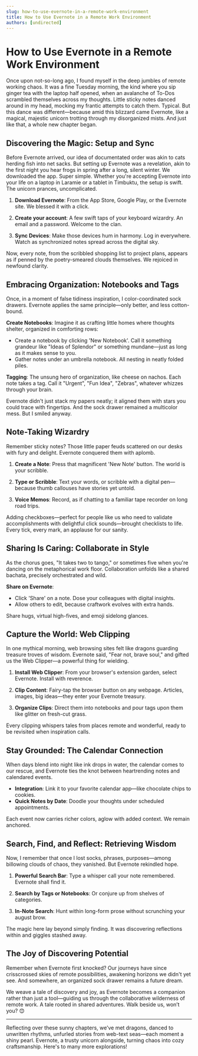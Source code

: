 ```yaml
---
slug: how-to-use-evernote-in-a-remote-work-environment
title: How to Use Evernote in a Remote Work Environment
authors: [undirected]
---
```



# How to Use Evernote in a Remote Work Environment

Once upon not-so-long ago, I found myself in the deep jumbles of remote working chaos. It was a fine Tuesday morning, the kind where you sip ginger tea with the laptop half opened, when an avalanche of To-Dos scrambled themselves across my thoughts. Little sticky notes danced around in my head, mocking my frantic attempts to catch them. Typical. But this dance was different—because amid this blizzard came Evernote, like a magical, majestic unicorn trotting through my disorganized mists. And just like that, a whole new chapter began.

## Discovering the Magic: Setup and Sync

Before Evernote arrived, our idea of documentated order was akin to cats herding fish into net sacks. But setting up Evernote was a revelation, akin to the first night you hear frogs in spring after a long, silent winter. We downloaded the app. Super simple. Whether you're accepting Evernote into your life on a laptop in Laramie or a tablet in Timbuktu, the setup is swift. The unicorn prances, uncomplicated.

1. **Download Evernote**: From the App Store, Google Play, or the Evernote site. We blessed it with a click.
   
2. **Create your account**: A few swift taps of your keyboard wizardry. An email and a password. Welcome to the clan.
   
3. **Sync Devices**: Make those devices hum in harmony. Log in everywhere. Watch as synchronized notes spread across the digital sky.

Now, every note, from the scribbled shopping list to project plans, appears as if penned by the poetry-smeared clouds themselves. We rejoiced in newfound clarity.

## Embracing Organization: Notebooks and Tags

Once, in a moment of false tidiness inspiration, I color-coordinated sock drawers. Evernote applies the same principle—only better, and less cotton-bound.

**Create Notebooks**: Imagine it as crafting little homes where thoughts shelter, organized in comforting rows:

- Create a notebook by clicking 'New Notebook'. Call it something grandeur like "Ideas of Splendor" or something mundane—just as long as it makes sense to you.
- Gather notes under an umbrella notebook. All nesting in neatly folded piles.
  
**Tagging**: The unsung hero of organization, like cheese on nachos. Each note takes a tag. Call it "Urgent", "Fun Idea", "Zebras", whatever whizzes through your brain.

Evernote didn't just stack my papers neatly; it aligned them with stars you could trace with fingertips. And the sock drawer remained a multicolor mess. But I smiled anyway.

## Note-Taking Wizardry

Remember sticky notes? Those little paper feuds scattered on our desks with fury and delight. Evernote conquered them with aplomb.

1. **Create a Note**: Press that magnificent 'New Note' button. The world is your scribble.
  
2. **Type or Scribble**: Text your words, or scribble with a digital pen—because thumb callouses have stories yet untold.
  
3. **Voice Memos**: Record, as if chatting to a familiar tape recorder on long road trips.

Adding checkboxes—perfect for people like us who need to validate accomplishments with delightful click sounds—brought checklists to life. Every tick, every mark, an applause for our sanity.

## Sharing Is Caring: Collaborate in Style

As the chorus goes, "It takes two to tango," or sometimes five when you're dancing on the metaphorical work floor. Collaboration unfolds like a shared bachata, precisely orchestrated and wild.

**Share on Evernote**:

- Click 'Share' on a note. Dose your colleagues with digital insights.
- Allow others to edit, because craftwork evolves with extra hands.
  
Share hugs, virtual high-fives, and emoji sidelong glances. 

## Capture the World: Web Clipping

In one mythical morning, web browsing sites felt like dragons guarding treasure troves of wisdom. Evernote said, "Fear not, brave soul," and gifted us the Web Clipper—a powerful thing for wielding.

1. **Install Web Clipper**: From your browser's extension garden, select Evernote. Install with reverence.
   
2. **Clip Content**: Fairy-tap the browser button on any webpage. Articles, images, big ideas—they enter your Evernote treasury.
  
3. **Organize Clips**: Direct them into notebooks and pour tags upon them like glitter on fresh-cut grass.

Every clipping whispers tales from places remote and wonderful, ready to be revisited when inspiration calls.

## Stay Grounded: The Calendar Connection

When days blend into night like ink drops in water, the calendar comes to our rescue, and Evernote ties the knot between heartrending notes and calendared events.

- **Integration**: Link it to your favorite calendar app—like chocolate chips to cookies.
- **Quick Notes by Date**: Doodle your thoughts under scheduled appointments.

Each event now carries richer colors, aglow with added context. We remain anchored.

## Search, Find, and Reflect: Retrieving Wisdom

Now, I remember that once I lost socks, phrases, purposes—among billowing clouds of chaos, they vanished. But Evernote rekindled hope.

1. **Powerful Search Bar**: Type a whisper call your note remembered. Evernote shall find it.
   
2. **Search by Tags or Notebooks**: Or conjure up from shelves of categories.
  
3. **In-Note Search**: Hunt within long-form prose without scrunching your august brow.
  
The magic here lay beyond simply finding. It was discovering reflections within and giggles stashed away.

## The Joy of Discovering Potential

Remember when Evernote first knocked? Our journeys have since crisscrossed skies of remote possibilities, awakening horizons we didn't yet see. And somewhere, an organized sock drawer remains a future dream.

We weave a tale of discovery and joy, as Evernote becomes a companion rather than just a tool—guiding us through the collaborative wilderness of remote work. A tale rooted in shared adventures. Walk beside us, won’t you? 😊

---

Reflecting over these sunny chapters, we’ve met dragons, danced to unwritten rhythms, unfurled stories from web-text seas—each moment a shiny pearl. Evernote, a trusty unicorn alongside, turning chaos into cozy craftsmanship. Here's to many more explorations!